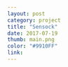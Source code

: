 ```yaml
---
layout: post
category: project
title: "Sensock"
date: 2017-07-19
thumb: main.png
color: "#9910FF"
link: 
---
```


